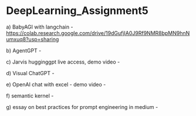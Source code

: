 # DeepLearning_Assignment5

a) BabyAGI with langchain - https://colab.research.google.com/drive/19dGufjIA0J9Rf9NMR8bpMN9hnNumxuq8?usp=sharing

b) AgentGPT - 

c) Jarvis hugginggpt live access, demo video - 

d) Visual ChatGPT - 

e)  OpenAI chat with excel - demo video - 

f) semantic kernel - 

g) essay on best practices for prompt engineering in medium -
